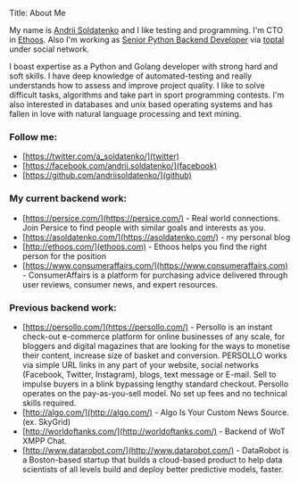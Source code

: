 Title: About Me

My name is [Andrii Soldatenko](http://asoldatenko.com) and I like testing and programming. I'm CTO in [Ethoos](http://ethoos.com/). Also I'm working as [Senior Python Backend Developer](http://www.toptal.com/resume/andrii-soldatenko) via [toptal](https://www.toptal.com/#connect-fantastic-computer-engineers) under social network.

I boast expertise as a Python and Golang developer with strong hard and soft skills. I have deep knowledge of automated-testing and really understands how to assess and improve project quality. I like to solve difficult tasks, algorithms and take part in sport programming contests. I'm also interested in databases and unix based operating systems and has fallen in love with natural language processing and text mining.

### Follow me:
* [https://twitter.com/a_soldatenko/](twitter)
* [https://facebook.com/andrii.soldatenko/](facebook)
* [https://github.com/andriisoldatenko/](github)

### My current backend work:
* [https://persice.com/](https://persice.com/) - Real world connections. Join Persice to find people with similar goals and interests as you.
* [https://asoldatenko.com/](https://asoldatenko.com/) - my personal blog
* [http://ethoos.com/](ethoos.com) - Ethoos helps you find the right person for the position
* [https://www.consumeraffairs.com/](https://www.consumeraffairs.com) - ConsumerAffairs is a platform for purchasing advice delivered through user reviews, consumer news, and expert resources.

### Previous backend work:
* [https://persollo.com/](https://persollo.com/) - Persollo is an instant check-out e-commerce platform for online businesses of any scale, for bloggers and digital magazines that are looking for the ways to monetise their content, increase size of basket and conversion. PERSOLLO works via simple URL links in any part of your website, social networks (Facebook, Twitter, Instagram), blogs, text message or E-mail. Sell to impulse buyers in a blink bypassing lengthy standard checkout. Persollo operates on the pay-as-you-sell model. No set up fees and no technical skills required.
* [http://algo.com/](http://algo.com/) - Algo Is Your Custom News Source. (ex. SkyGrid)
* [http://worldoftanks.com/](http://worldoftanks.com/) - Backend of WoT XMPP Chat.
* [http://www.datarobot.com/](http://www.datarobot.com/) - DataRobot is a Boston-based startup that builds a cloud-based product to help data scientists of all levels build and deploy better predictive models, faster.